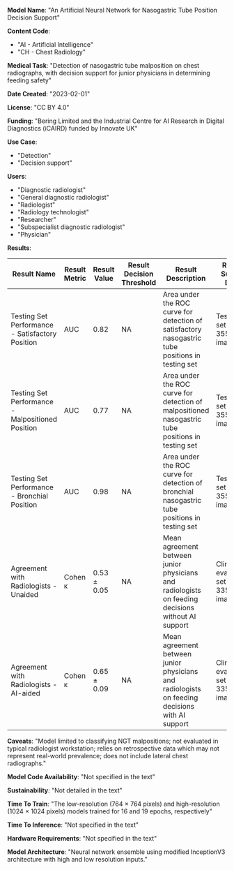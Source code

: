 **Model Name**: "An Artificial Neural Network for Nasogastric Tube Position Decision Support"

**Content Code**:

  - "AI - Artificial Intelligence"
  - "CH - Chest Radiology"

**Medical Task**: "Detection of nasogastric tube malposition on chest radiographs, with decision support for junior physicians in determining feeding safety"

**Date Created**: "2023-02-01"

**License**: "CC BY 4.0"

**Funding**: "Bering Limited and the Industrial Centre for AI Research in Digital Diagnostics (iCAIRD) funded by Innovate UK"

**Use Case**:

  - "Detection"
  - "Decision support"

**Users**:

  - "Diagnostic radiologist"
  - "General diagnostic radiologist"
  - "Radiologist"
  - "Radiology technologist"
  - "Researcher"
  - "Subspecialist diagnostic radiologist"
  - "Physician"

**Results**:

| Result Name | Result Metric | Result Value | Result Decision Threshold | Result Description | Result Subset Data |
| --- | --- | --- | --- | --- | --- |
| Testing Set Performance - Satisfactory Position | AUC | 0.82 | NA | Area under the ROC curve for detection of satisfactory nasogastric tube positions in testing set | Testing set of 355 images |
| Testing Set Performance - Malpositioned Position | AUC | 0.77 | NA | Area under the ROC curve for detection of malpositioned nasogastric tube positions in testing set | Testing set of 355 images |
| Testing Set Performance - Bronchial Position | AUC | 0.98 | NA | Area under the ROC curve for detection of bronchial nasogastric tube positions in testing set | Testing set of 355 images |
| Agreement with Radiologists - Unaided | Cohen κ | 0.53 ± 0.05 | NA | Mean agreement between junior physicians and radiologists on feeding decisions without AI support | Clinical evaluation set of 335 images |
| Agreement with Radiologists - AI-aided | Cohen κ | 0.65 ± 0.09 | NA | Mean agreement between junior physicians and radiologists on feeding decisions with AI support | Clinical evaluation set of 335 images |


**Caveats**: "Model limited to classifying NGT malpositions; not evaluated in typical radiologist workstation; relies on retrospective data which may not represent real-world prevalence; does not include lateral chest radiographs."

**Model Code Availability**: "Not specified in the text"

**Sustainability**: "Not detailed in the text"

**Time To Train**: "The low-resolution (764 × 764 pixels) and high-resolution (1024 × 1024 pixels) models trained for 16 and 19 epochs, respectively"

**Time To Inference**: "Not specified in the text"

**Hardware Requirements**: "Not specified in the text"

**Model Architecture**: "Neural network ensemble using modified InceptionV3 architecture with high and low resolution inputs."


